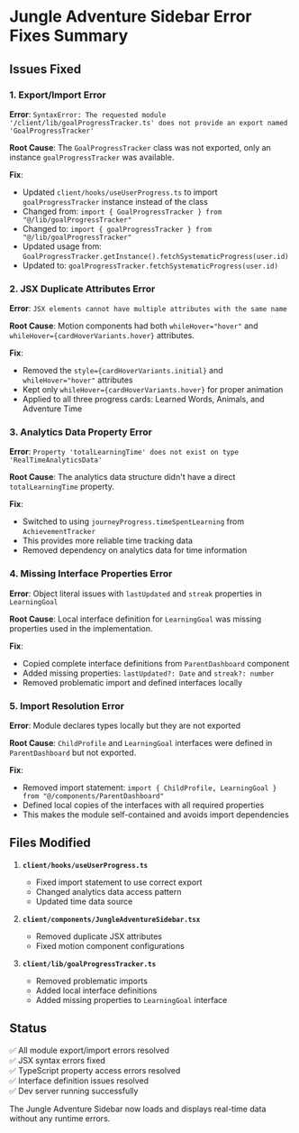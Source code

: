 # Jungle Adventure Sidebar Error Fixes Summary

## Issues Fixed

### 1. Export/Import Error
**Error**: `SyntaxError: The requested module '/client/lib/goalProgressTracker.ts' does not provide an export named 'GoalProgressTracker'`

**Root Cause**: The `GoalProgressTracker` class was not exported, only an instance `goalProgressTracker` was available.

**Fix**: 
- Updated `client/hooks/useUserProgress.ts` to import `goalProgressTracker` instance instead of the class
- Changed from: `import { GoalProgressTracker } from "@/lib/goalProgressTracker"`
- Changed to: `import { goalProgressTracker } from "@/lib/goalProgressTracker"`
- Updated usage from: `GoalProgressTracker.getInstance().fetchSystematicProgress(user.id)`
- Updated to: `goalProgressTracker.fetchSystematicProgress(user.id)`

### 2. JSX Duplicate Attributes Error
**Error**: `JSX elements cannot have multiple attributes with the same name`

**Root Cause**: Motion components had both `whileHover="hover"` and `whileHover={cardHoverVariants.hover}` attributes.

**Fix**: 
- Removed the `style={cardHoverVariants.initial}` and `whileHover="hover"` attributes
- Kept only `whileHover={cardHoverVariants.hover}` for proper animation
- Applied to all three progress cards: Learned Words, Animals, and Adventure Time

### 3. Analytics Data Property Error
**Error**: `Property 'totalLearningTime' does not exist on type 'RealTimeAnalyticsData'`

**Root Cause**: The analytics data structure didn't have a direct `totalLearningTime` property.

**Fix**: 
- Switched to using `journeyProgress.timeSpentLearning` from `AchievementTracker`
- This provides more reliable time tracking data
- Removed dependency on analytics data for time information

### 4. Missing Interface Properties Error
**Error**: Object literal issues with `lastUpdated` and `streak` properties in `LearningGoal`

**Root Cause**: Local interface definition for `LearningGoal` was missing properties used in the implementation.

**Fix**: 
- Copied complete interface definitions from `ParentDashboard` component
- Added missing properties: `lastUpdated?: Date` and `streak?: number`
- Removed problematic import and defined interfaces locally

### 5. Import Resolution Error
**Error**: Module declares types locally but they are not exported

**Root Cause**: `ChildProfile` and `LearningGoal` interfaces were defined in `ParentDashboard` but not exported.

**Fix**: 
- Removed import statement: `import { ChildProfile, LearningGoal } from "@/components/ParentDashboard"`
- Defined local copies of the interfaces with all required properties
- This makes the module self-contained and avoids import dependencies

## Files Modified

1. **`client/hooks/useUserProgress.ts`**
   - Fixed import statement to use correct export
   - Changed analytics data access pattern
   - Updated time data source

2. **`client/components/JungleAdventureSidebar.tsx`**
   - Removed duplicate JSX attributes
   - Fixed motion component configurations

3. **`client/lib/goalProgressTracker.ts`**
   - Removed problematic imports
   - Added local interface definitions
   - Added missing properties to `LearningGoal` interface

## Status
✅ All module export/import errors resolved  
✅ JSX syntax errors fixed  
✅ TypeScript property access errors resolved  
✅ Interface definition issues resolved  
✅ Dev server running successfully  

The Jungle Adventure Sidebar now loads and displays real-time data without any runtime errors.
